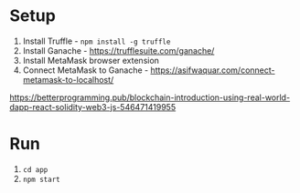 # Setup

1. Install Truffle - `npm install -g truffle`
2. Install Ganache - https://trufflesuite.com/ganache/
3. Install MetaMask browser extension
4. Connect MetaMask to Ganache - https://asifwaquar.com/connect-metamask-to-localhost/

https://betterprogramming.pub/blockchain-introduction-using-real-world-dapp-react-solidity-web3-js-546471419955

# Run

1. `cd app`
2. `npm start`
